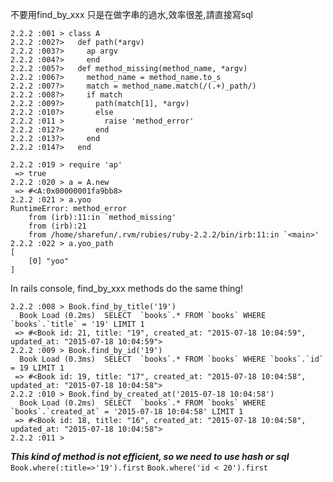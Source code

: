 不要用find_by_xxx
只是在做字串的過水,效率很差,請直接寫sql
```
2.2.2 :001 > class A
2.2.2 :002?>   def path(*argv)
2.2.2 :003?>     ap argv
2.2.2 :004?>     end
2.2.2 :005?>   def method_missing(method_name, *argv)
2.2.2 :006?>     method_name = method_name.to_s
2.2.2 :007?>     match = method_name.match(/(.+)_path/)
2.2.2 :008?>     if match
2.2.2 :009?>       path(match[1], *argv)
2.2.2 :010?>       else
2.2.2 :011 >         raise 'method_error'
2.2.2 :012?>       end
2.2.2 :013?>     end
2.2.2 :014?>   end
```

```
2.2.2 :019 > require 'ap'
 => true 
2.2.2 :020 > a = A.new
 => #<A:0x00000001fa9bb8> 
2.2.2 :021 > a.yoo
RuntimeError: method_error
	from (irb):11:in `method_missing'
	from (irb):21
	from /home/sharefun/.rvm/rubies/ruby-2.2.2/bin/irb:11:in `<main>'
2.2.2 :022 > a.yoo_path
[
    [0] "yoo"
]
```

In rails console, find_by_xxx methods do the same thing!
```
2.2.2 :008 > Book.find_by_title('19')
  Book Load (0.2ms)  SELECT  `books`.* FROM `books` WHERE `books`.`title` = '19' LIMIT 1
 => #<Book id: 21, title: "19", created_at: "2015-07-18 10:04:59", updated_at: "2015-07-18 10:04:59"> 
2.2.2 :009 > Book.find_by_id('19')
  Book Load (0.3ms)  SELECT  `books`.* FROM `books` WHERE `books`.`id` = 19 LIMIT 1
 => #<Book id: 19, title: "17", created_at: "2015-07-18 10:04:58", updated_at: "2015-07-18 10:04:58"> 
2.2.2 :010 > Book.find_by_created_at('2015-07-18 10:04:58')
  Book Load (0.2ms)  SELECT  `books`.* FROM `books` WHERE `books`.`created_at` = '2015-07-18 10:04:58' LIMIT 1
 => #<Book id: 18, title: "16", created_at: "2015-07-18 10:04:58", updated_at: "2015-07-18 10:04:58"> 
2.2.2 :011 >
```

***This kind of method is not efficient, so we need to use hash or sql***
`Book.where(:title=>'19').first`
`Book.where('id < 20').first`
 


